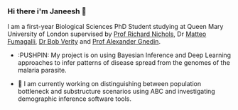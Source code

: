 ### Hi there i'm Janeesh 👋

I am a first-year Biological Sciences PhD Student studying at Queen Mary University of London supervised by [Prof Richard Nichols](https://www.qmul.ac.uk/sbbs/staff/richardnichols.html), Dr [Matteo Fumagalli](https://www.qmul.ac.uk/sbbs/staff/matteo-fumagalli.html), [Dr Bob Verity](https://www.imperial.ac.uk/people/r.verity) and [Prof Alexander Gnedin](https://www.qmul.ac.uk/maths/profiles/gnedina.html). 

- :PUSHPIN: My project is on using Bayesian Inference and Deep Learning approaches to infer patterns of disease spread from the genomes of the malaria parasite. 

- 🔭 I am currently working on distinguishing between population bottleneck and substructure scenarios using ABC and investigating demographic inference software tools. 

<!--
**JaneeshBansal/JaneeshBansal** is a ✨ _special_ ✨ repository because its `README.md` (this file) appears on your GitHub profile.

Here are some ideas to get you started:

- 🔭 I’m currently working on ...
- 🌱 I’m currently learning ...
- 👯 I’m looking to collaborate on ...
- 🤔 I’m looking for help with ...
- 💬 Ask me about ...
- 📫 How to reach me: ...
- 😄 Pronouns: ...
- ⚡ Fun fact: ...
-->
